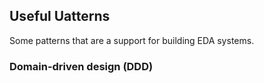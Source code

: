 ## Useful Uatterns

Some patterns that are a support for building EDA systems.

### Domain-driven design (DDD)

